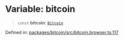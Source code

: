 # Variable: bitcoin

> `const` **bitcoin**: [`Bitcoin`](../classes/Bitcoin.md)

Defined in: [packages/bitcoin/src/bitcoin.browser.ts:117](https://github.com/dcdpr/did-btcr2-js/blob/c82bc5c69016e1146a0c52c6e6b21621f5abd6d4/packages/bitcoin/src/bitcoin.browser.ts#L117)
